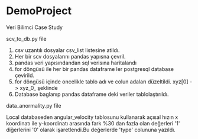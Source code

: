 # DemoProject
Veri Bilimci Case Study

scv_to_db.py file
  1) csv uzantılı dosyalar csv_list listesine atildı.
  2) Her bir scv dosyalarını pandas yapısna çevril.
  3) pandas veri yapısındandan sql verisına haritalandı
  4) for döngüsü ile her bir pandas dataframe ler postgresql database çevirild.
  5) for döngüsü içinde oncelikle tablo adı ve colun adaları düzeltildi.
      xyz[0] -> xyz_0_ şeklinde
  6) Database baglanıp pandas dataframe deki veriler tablolaştırıldı.

data_anormality.py file

Local databaseden angular_velocity tablosunu kullanarak açısal hızın x koordinatı ile y-koordinatı arasında fark %30 dan fazla olan değerleri '1' diğerlerini '0' olarak 
işaretlendi.Bu değerlerde 'type' colununa yazıldı.  
